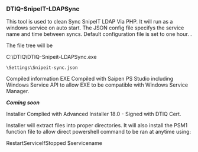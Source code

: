 ### DTIQ-SnipeIT-LDAPSync


This tool is used to clean Sync SnipeIT LDAP Via PHP.
It will run as a windows service on auto start. 
The JSON config file specifys the service name and time between syncs. Default configuration file is set to one hour.
.


The file tree will be

C:\DTIQ\DTIQ-Snipeit-LDAPSync.exe

    \Settings\Snipeit-sync.json
    
Compiled information
EXE Compiled with Saipen PS Studio including Windows Service API to allow EXE to be compatible with Windows Service Manager.

***Coming soon***

Installer Complied with Advanced Installer 18.0 - Signed with DTIQ Cert.

Installer will extract files into proper directories.
It will also install the PSM1 function file to allow direct powershell command to be ran at anytime using:

RestartServiceIfStopped $servicename

